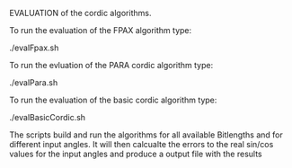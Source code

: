 EVALUATION of the cordic algorithms.


To run the evaluation of the FPAX algorithm type:

./evalFpax.sh

To run the evluation of the PARA cordic algorithm type:

./evalPara.sh

To run the evaluation of the basic cordic algorithm type:

./evalBasicCordic.sh



The scripts build and run the  algorithms for all available Bitlengths and for different input angles. It will then calcualte the errors to the real sin/cos values for the input angles and produce a output file with the results
